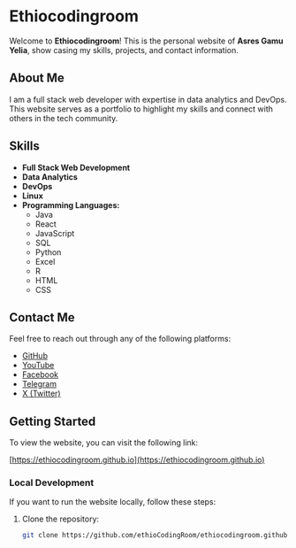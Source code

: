 # Ethiocodingroom

Welcome to **Ethiocodingroom**! This is the personal website of **Asres Gamu Yelia**, show casing my skills, projects, and contact information.

## About Me

I am a full stack web developer with expertise in data analytics and DevOps. This website serves as a portfolio to highlight my skills and connect with others in the tech community.

## Skills

- **Full Stack Web Development**
- **Data Analytics**
- **DevOps**
- **Linux**
- **Programming Languages:**
  - Java
  - React
  - JavaScript
  - SQL
  - Python
  - Excel
  - R
  - HTML
  - CSS

## Contact Me

Feel free to reach out through any of the following platforms:

- [GitHub](https://github.com/ethioCodingRoom)
- [YouTube](https://www.youtube.com/c/ethioCodingRoom)
- [Facebook](https://www.facebook.com/ethioCodingRoom)
- [Telegram](https://t.me/ethioCodingRoom)
- [X (Twitter)](https://x.com/ethioCodingRoom)

## Getting Started

To view the website, you can visit the following link:

[https://ethiocodingroom.github.io](https://ethiocodingroom.github.io)

### Local Development

If you want to run the website locally, follow these steps:

1. Clone the repository:
   ```bash
   git clone https://github.com/ethioCodingRoom/ethiocodingroom.github.io.git